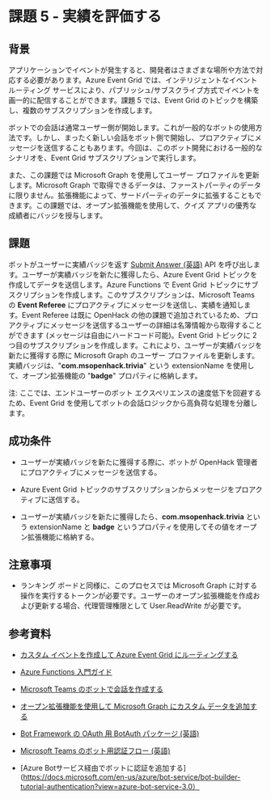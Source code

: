 ﻿# 課題 5 - 実績を評価する

## 背景

アプリケーションでイベントが発生すると、開発者はさまざまな場所や方法で対応する必要があります。Azure Event Grid では、インテリジェントなイベント ルーティング サービスにより、パブリッシュ/サブスクライブ方式でイベントを画一的に配信することができます。課題 5 では、Event Grid のトピックを構築し、複数のサブスクリプションを作成します。

ボットでの会話は通常ユーザー側が開始します。これが一般的なボットの使用方法です。しかし、まったく新しい会話をボット側で開始し、プロアクティブにメッセージを送信することもあります。今回は、このボット開発における一般的なシナリオを、Event Grid サブスクリプションで実行します。

また、この課題では Microsoft Graph を使用してユーザー プロファイルを更新します。Microsoft Graph で取得できるデータは、ファーストパーティのデータに限りません。拡張機能によって、サードパーティのデータに拡張することもできます。この課題では、オープン拡張機能を使用して、クイズ アプリの優秀な成績者にバッジを授与します。

## 課題

ボットがユーザーに実績バッジを返す [Submit Answer (英語)](https://msopenhack.azurewebsites.net/swagger/ui/index#!/Trivia/Trivia_SubmitAnswer) API を呼び出します。ユーザーが実績バッジを新たに獲得したら、Azure Event Grid トピックを作成してデータを送信します。Azure Functions で Event Grid トピックにサブスクリプションを作成します。このサブスクリプションは、Microsoft Teams の **Event Referee** にプロアクティブにメッセージを送信し、実績を通知します。Event Referee は既に OpenHack の他の課題で追加されているため、プロアクティブにメッセージを送信するユーザーの詳細は名簿情報から取得することができます (メッセージは自由にハードコード可能)。Event Grid トピックに 2 つ目のサブスクリプションを作成します。これにより、ユーザーが実績バッジを新たに獲得する際に Microsoft Graph のユーザー プロファイルを更新します。実績バッジは、"**com.msopenhack.trivia**" という extensionName を使用して、オープン拡張機能の "**badge**" プロパティに格納します。

注: ここでは、エンドユーザーのボット エクスペリエンスの速度低下を回避するため、Event Grid を使用してボットの会話ロジックから高負荷な処理を分離します。

## 成功条件

- ユーザーが実績バッジを新たに獲得する際に、ボットが OpenHack 管理者にプロアクティブにメッセージを送信する。

- Azure Event Grid トピックのサブスクリプションからメッセージをプロアクティブに送信する。

- ユーザーが実績バッジを新たに獲得したら、**com.msopenhack.trivia** という extensionName と **badge** というプロパティを使用してその値をオープン拡張機能に格納する。

## 注意事項

- ランキング ボードと同様に、このプロセスでは Microsoft Graph に対する操作を実行するトークンが必要です。ユーザーのオープン拡張機能を作成および更新する場合、代理管理権限として User.ReadWrite が必要です。

## 参考資料

- [カスタム イベントを作成して Azure Event Grid にルーティングする](https://docs.microsoft.com/ja-jp/azure/event-grid/custom-event-quickstart)

- [Azure Functions 入門ガイド](https://docs.microsoft.com/ja-jp/azure/azure-functions/functions-overview)

- [Microsoft Teams のボットで会話を作成する](https://docs.microsoft.com/en-us/microsoftteams/platform/concepts/bots/bots-conversations#creating-a-conversation)

- [オープン拡張機能を使用して Microsoft Graph にカスタム データを追加する](https://developer.microsoft.com/ja-jp/graph/docs/concepts/extensibility_open_users)

- [Bot Framework の OAuth 用 BotAuth パッケージ (英語)](https://github.com/MicrosoftDX/botauth)

- [Microsoft Teams のボット用認証フロー (英語)](https://docs.microsoft.com/ja-jp/microsoftteams/platform/concepts/authentication/auth-flow-bot)

- [Azure Botサービス経由でボットに認証を追加する](https://docs.microsoft.com/en-us/azure/bot-service/bot-builder-tutorial-authentication?view=azure-bot-service-3.0）